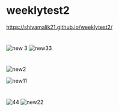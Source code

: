 # weeklytest2
https://shivamalik21.github.io/weeklytest2/
#
![new 3](https://github.com/Shivamalik21/weeklytest2/assets/129033663/63e21f8f-6aca-4853-9764-36c1c20895b2)
![new33](https://github.com/Shivamalik21/weeklytest2/assets/129033663/7596cd62-ca31-469f-8446-b36278c8806c)

#
![new2](https://github.com/Shivamalik21/weeklytest2/assets/129033663/63307e58-c1ff-42fd-ae8d-b923e1dfc774)

![new11](https://github.com/Shivamalik21/weeklytest2/assets/129033663/d719aec0-5d04-4419-93be-3a5f41e94fcd)

#
![44](https://github.com/Shivamalik21/weeklytest2/assets/129033663/a5010daa-9af4-4419-b3a0-e6b49dbc982d)
![new22](https://github.com/Shivamalik21/weeklytest2/assets/129033663/1bdb5921-e4ea-43ac-a5f4-331cb723a955)

